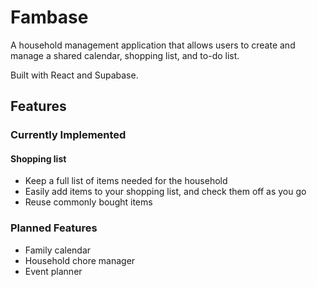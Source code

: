 # Fambase

A household management application that allows users to create and manage a shared calendar, shopping list, and to-do list.

Built with React and Supabase.

## Features

### Currently Implemented

#### Shopping list

- Keep a full list of items needed for the household
- Easily add items to your shopping list, and check them off as you go
- Reuse commonly bought items

### Planned Features

- Family calendar
- Household chore manager
- Event planner
